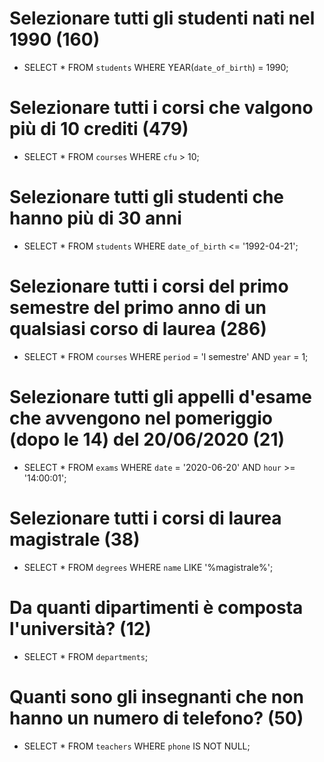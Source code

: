 # Selezionare tutti gli studenti nati nel 1990 (160)
- SELECT * FROM `students` WHERE YEAR(`date_of_birth`) = 1990;

# Selezionare tutti i corsi che valgono più di 10 crediti (479)
- SELECT * FROM `courses` WHERE `cfu` > 10; 

# Selezionare tutti gli studenti che hanno più di 30 anni
- SELECT * FROM `students` WHERE `date_of_birth` <= '1992-04-21'; 

# Selezionare tutti i corsi del primo semestre del primo anno di un qualsiasi corso di laurea (286)
- SELECT * FROM `courses` WHERE `period` = 'I semestre' AND `year` = 1; 

# Selezionare tutti gli appelli d'esame che avvengono nel pomeriggio (dopo le 14) del 20/06/2020 (21)
- SELECT * FROM `exams` WHERE `date` = '2020-06-20' AND `hour` >= '14:00:01'; 

# Selezionare tutti i corsi di laurea magistrale (38)
- SELECT * FROM `degrees` WHERE `name` LIKE '%magistrale%'; 

# Da quanti dipartimenti è composta l'università? (12)
- SELECT * FROM `departments`;

# Quanti sono gli insegnanti che non hanno un numero di telefono? (50)
- SELECT * FROM `teachers` WHERE `phone` IS NOT NULL; 